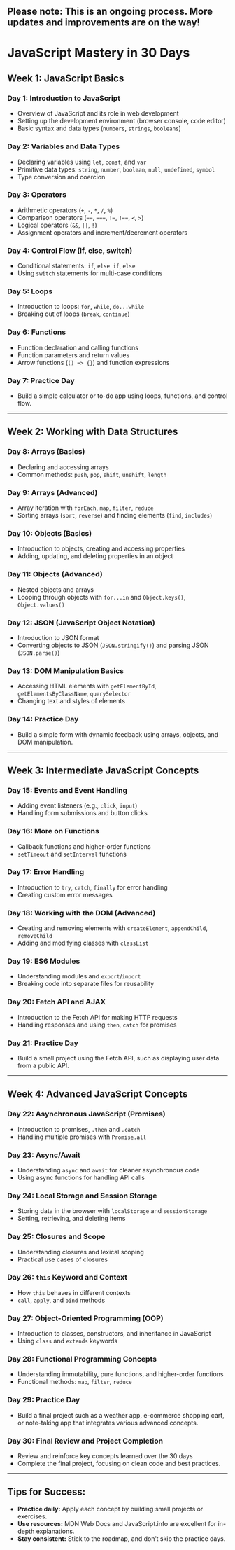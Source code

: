 ## Please note: This is an ongoing process. More updates and improvements are on the way!

# JavaScript Mastery in 30 Days

## Week 1: JavaScript Basics

### Day 1: Introduction to JavaScript

- Overview of JavaScript and its role in web development
- Setting up the development environment (browser console, code editor)
- Basic syntax and data types (`numbers`, `strings`, `booleans`)

### Day 2: Variables and Data Types

- Declaring variables using `let`, `const`, and `var`
- Primitive data types: `string`, `number`, `boolean`, `null`, `undefined`, `symbol`
- Type conversion and coercion

### Day 3: Operators

- Arithmetic operators (`+`, `-`, `*`, `/`, `%`)
- Comparison operators (`==`, `===`, `!=`, `!==`, `<`, `>`)
- Logical operators (`&&`, `||`, `!`)
- Assignment operators and increment/decrement operators

### Day 4: Control Flow (if, else, switch)

- Conditional statements: `if`, `else if`, `else`
- Using `switch` statements for multi-case conditions

### Day 5: Loops

- Introduction to loops: `for`, `while`, `do...while`
- Breaking out of loops (`break`, `continue`)

### Day 6: Functions

- Function declaration and calling functions
- Function parameters and return values
- Arrow functions (`() => {}`) and function expressions

### Day 7: Practice Day

- Build a simple calculator or to-do app using loops, functions, and control flow.

---

## Week 2: Working with Data Structures

### Day 8: Arrays (Basics)

- Declaring and accessing arrays
- Common methods: `push`, `pop`, `shift`, `unshift`, `length`

### Day 9: Arrays (Advanced)

- Array iteration with `forEach`, `map`, `filter`, `reduce`
- Sorting arrays (`sort`, `reverse`) and finding elements (`find`, `includes`)

### Day 10: Objects (Basics)

- Introduction to objects, creating and accessing properties
- Adding, updating, and deleting properties in an object

### Day 11: Objects (Advanced)

- Nested objects and arrays
- Looping through objects with `for...in` and `Object.keys()`, `Object.values()`

### Day 12: JSON (JavaScript Object Notation)

- Introduction to JSON format
- Converting objects to JSON (`JSON.stringify()`) and parsing JSON (`JSON.parse()`)

### Day 13: DOM Manipulation Basics

- Accessing HTML elements with `getElementById`, `getElementsByClassName`, `querySelector`
- Changing text and styles of elements

### Day 14: Practice Day

- Build a simple form with dynamic feedback using arrays, objects, and DOM manipulation.

---

## Week 3: Intermediate JavaScript Concepts

### Day 15: Events and Event Handling

- Adding event listeners (e.g., `click`, `input`)
- Handling form submissions and button clicks

### Day 16: More on Functions

- Callback functions and higher-order functions
- `setTimeout` and `setInterval` functions

### Day 17: Error Handling

- Introduction to `try`, `catch`, `finally` for error handling
- Creating custom error messages

### Day 18: Working with the DOM (Advanced)

- Creating and removing elements with `createElement`, `appendChild`, `removeChild`
- Adding and modifying classes with `classList`

### Day 19: ES6 Modules

- Understanding modules and `export`/`import`
- Breaking code into separate files for reusability

### Day 20: Fetch API and AJAX

- Introduction to the Fetch API for making HTTP requests
- Handling responses and using `then`, `catch` for promises

### Day 21: Practice Day

- Build a small project using the Fetch API, such as displaying user data from a public API.

---

## Week 4: Advanced JavaScript Concepts

### Day 22: Asynchronous JavaScript (Promises)

- Introduction to promises, `.then` and `.catch`
- Handling multiple promises with `Promise.all`

### Day 23: Async/Await

- Understanding `async` and `await` for cleaner asynchronous code
- Using async functions for handling API calls

### Day 24: Local Storage and Session Storage

- Storing data in the browser with `localStorage` and `sessionStorage`
- Setting, retrieving, and deleting items

### Day 25: Closures and Scope

- Understanding closures and lexical scoping
- Practical use cases of closures

### Day 26: `this` Keyword and Context

- How `this` behaves in different contexts
- `call`, `apply`, and `bind` methods

### Day 27: Object-Oriented Programming (OOP)

- Introduction to classes, constructors, and inheritance in JavaScript
- Using `class` and `extends` keywords

### Day 28: Functional Programming Concepts

- Understanding immutability, pure functions, and higher-order functions
- Functional methods: `map`, `filter`, `reduce`

### Day 29: Practice Day

- Build a final project such as a weather app, e-commerce shopping cart, or note-taking app that integrates various advanced concepts.

### Day 30: Final Review and Project Completion

- Review and reinforce key concepts learned over the 30 days
- Complete the final project, focusing on clean code and best practices.

---

## Tips for Success:

- **Practice daily:** Apply each concept by building small projects or exercises.
- **Use resources:** MDN Web Docs and JavaScript.info are excellent for in-depth explanations.
- **Stay consistent:** Stick to the roadmap, and don’t skip the practice days.
